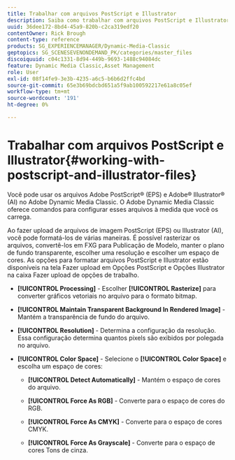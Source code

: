 ```yaml
---
title: Trabalhar com arquivos PostScript e Illustrator
description: Saiba como trabalhar com arquivos PostScript e Illustrator no Adobe Dynamic Media Classic.
uuid: 36dee172-8bd4-45a9-820b-c2ca319edf20
contentOwner: Rick Brough
content-type: reference
products: SG_EXPERIENCEMANAGER/Dynamic-Media-Classic
geptopics: SG_SCENESEVENONDEMAND_PK/categories/master_files
discoiquuid: c04c1331-8d94-449b-9693-1488c94084dc
feature: Dynamic Media Classic,Asset Management
role: User
exl-id: 08f14fe9-3e3b-4235-a6c5-b6b6d2ffc4bd
source-git-commit: 65e3b69bdcbd651a5f9ab100592217e61a8c05ef
workflow-type: tm+mt
source-wordcount: '191'
ht-degree: 0%

---
```


# Trabalhar com arquivos PostScript e Illustrator{#working-with-postscript-and-illustrator-files}

Você pode usar os arquivos Adobe PostScript® (EPS) e Adobe® Illustrator® (AI) no Adobe Dynamic Media Classic. O Adobe Dynamic Media Classic oferece comandos para configurar esses arquivos à medida que você os carrega.

Ao fazer upload de arquivos de imagem PostScript (EPS) ou Illustrator (AI), você pode formatá-los de várias maneiras. É possível rasterizar os arquivos, convertê-los em FXG para Publicação de Modelo, manter o plano de fundo transparente, escolher uma resolução e escolher um espaço de cores. As opções para formatar arquivos PostScript e Illustrator estão disponíveis na tela Fazer upload em Opções PostScript e Opções Illustrator na caixa Fazer upload de opções de trabalho.

* **[!UICONTROL Processing]** - Escolher **[!UICONTROL Rasterize]** para converter gráficos vetoriais no arquivo para o formato bitmap.

* **[!UICONTROL Maintain Transparent Background In Rendered Image]** - Mantém a transparência de fundo do arquivo.

* **[!UICONTROL Resolution]** - Determina a configuração da resolução. Essa configuração determina quantos pixels são exibidos por polegada no arquivo.

* **[!UICONTROL Color Space]** - Selecione o **[!UICONTROL Color Space]** e escolha um espaço de cores:

   * **[!UICONTROL Detect Automatically]** - Mantém o espaço de cores do arquivo.

   * **[!UICONTROL Force As RGB]** - Converte para o espaço de cores do RGB.

   * **[!UICONTROL Force As CMYK]** - Converte para o espaço de cores CMYK.

   * **[!UICONTROL Force As Grayscale]** - Converte para o espaço de cores Tons de cinza.
